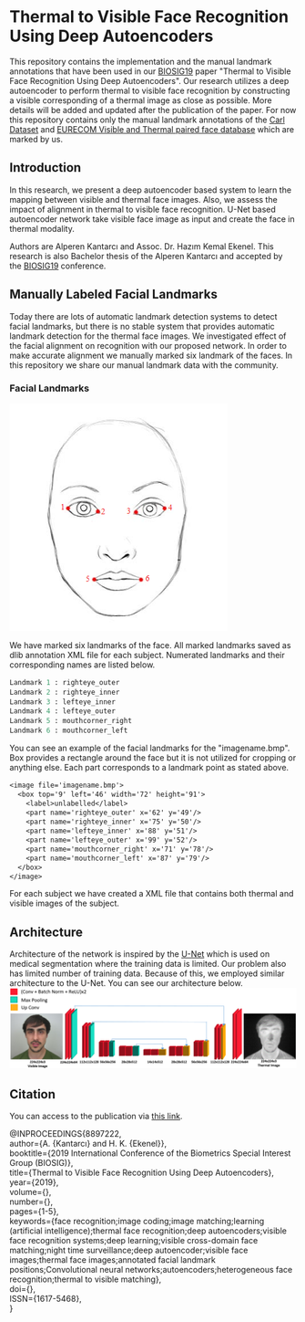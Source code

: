 # Thermal to Visible Face Recognition Using Deep Autoencoders
This repository contains the implementation and the manual landmark annotations that have been used in our [BIOSIG19][3] paper "Thermal to Visible Face Recognition Using Deep Autoencoders". Our research utilizes a deep autoencoder to perform thermal to visible face recognition by constructing a visible corresponding of a thermal image as close as possible.
More details will be added and updated after the publication of the paper. For now this repository contains only the manual landmark annotations of the [Carl Dataset][1] and [EURECOM Visible and Thermal paired face database][2] which are marked by us.
## Introduction
In this research, we present a deep autoencoder based system to learn the mapping between visible and thermal face images. Also, we assess the impact of alignment in thermal to visible face recognition. U-Net based autoencoder network take visible face image as input and create the face in thermal modality. 

Authors are Alperen Kantarcı and Assoc. Dr. Hazım Kemal Ekenel. This research is also Bachelor thesis of the Alperen Kantarcı and accepted by the [BIOSIG19][3] conference. 
## Manually Labeled Facial Landmarks
Today there are lots of automatic landmark detection systems to detect facial landmarks, but there is no stable system that provides automatic landmark detection for the thermal face images. We investigated effect of the facial alignment on recognition with our proposed network. In order to make accurate alignment we manually marked six landmark of the faces. In this repository we share our manual landmark data with the community. 
### Facial Landmarks 
![Example Face](https://github.com/Alpkant/Thermal-to-Visible-Face-Recognition-Using-Deep-Autoencoders/blob/master/images/simpleface.png "Six landmarks")

We have marked six landmarks of the face. All marked landmarks saved as dlib annotation XML file for each subject. Numerated landmarks and their corresponding names are listed below. 
```python
Landmark 1 : righteye_outer
Landmark 2 : righteye_inner
Landmark 3 : lefteye_inner
Landmark 4 : lefteye_outer
Landmark 5 : mouthcorner_right
Landmark 6 : mouthcorner_left
```

You can see an example of the facial landmarks for the "imagename.bmp". Box provides a rectangle around the face but it is not utilized for cropping or anything else. Each part corresponds to a landmark point as stated above.
```
<image file='imagename.bmp'>
  <box top='9' left='46' width='72' height='91'>
    <label>unlabelled</label>
    <part name='righteye_outer' x='62' y='49'/>
    <part name='righteye_inner' x='75' y='50'/>
    <part name='lefteye_inner' x='88' y='51'/>
    <part name='lefteye_outer' x='99' y='52'/>
    <part name='mouthcorner_right' x='71' y='78'/>
    <part name='mouthcorner_left' x='87' y='79'/>
  </box>
</image>
```

For each subject we have created a XML file that contains both thermal and visible images of the subject. 
## Architecture
Architecture of the network is inspired by the [U-Net][4] which is used on medical segmentation where the training data is limited. Our problem also has limited number of training data. Because of this, we employed similar architecture to the U-Net. You can see our architecture below.
![Architecture](https://github.com/Alpkant/Thermal-to-Visible-Face-Recognition-Using-Deep-Autoencoders/blob/master/images/architecture.png)

## Citation
You can access to the publication via [this link][5].

@INPROCEEDINGS{8897222,  
author={A. {Kantarcı} and H. K. {Ekenel}},  
booktitle={2019 International Conference of the Biometrics Special Interest Group (BIOSIG)},  
title={Thermal to Visible Face Recognition Using Deep Autoencoders},  
year={2019},  
volume={},  
number={},  
pages={1-5},  
keywords={face recognition;image coding;image matching;learning (artificial intelligence);thermal face recognition;deep autoencoders;visible face recognition systems;deep learning;visible cross-domain face matching;night time surveillance;deep autoencoder;visible face images;thermal face images;annotated facial landmark positions;Convolutional neural networks;autoencoders;heterogeneous face recognition;thermal to visible matching},  
doi={},  
ISSN={1617-5468},  
}


[1]: http://splab.cz/en/download/databaze/carl-database
[2]: http://vis-th.eurecom.fr/
[3]: http://fg-biosig.gi.de/biosig-2019
[4]: https://lmb.informatik.uni-freiburg.de/people/ronneber/u-net/
[5]: https://ieeexplore.ieee.org/abstract/document/8897222

